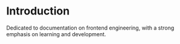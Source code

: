 # Introduction

Dedicated to documentation on frontend engineering, with a strong emphasis on learning and development.
